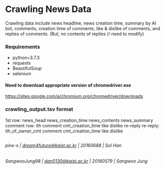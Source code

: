 # Crawling News Data

 Crawling data include news headline, news creation time, summary by AI bot, comments, creation time of comments, like & dislike of comments, and replies of comments.
(But, no contents of replies // need to modify)

### Requirements
- python=3.7.3
- requests
- BeautifulSoup
- selenium

#### Need to download appropriate version of chromedriver.exe
https://sites.google.com/a/chromium.org/chromedriver/downloads

### crawling_output.tsv format
1st row: news_head news_creation_time news_contents news_summary
comment row: ith comment cmt_creation_time like dislike re-reply
re-reply: ith_of_owner_cmt comment cmt_creation_time like dislike 

##
###### pine-s | dream4future@kaist.ac.kr | 20160688 | Sol Han
###### SangwooJung98 | dan0130@kaist.ac.kr | 20160579 | Sangwoo Jung
